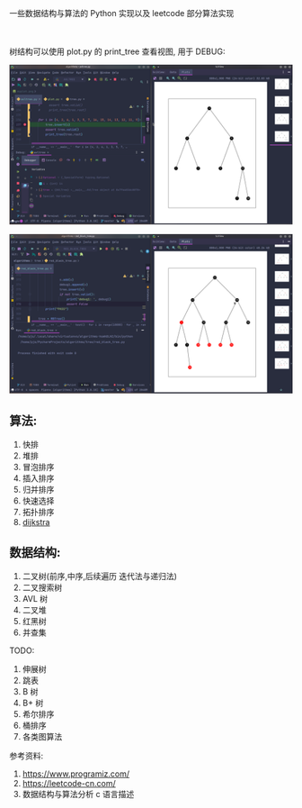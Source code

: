 一些数据结构与算法的 Python 实现以及 leetcode 部分算法实现


<br/>
<br/>
树结构可以使用 plot.py 的 print_tree 查看视图, 用于 DEBUG:

![pic](./pic/p.png)

![pic](./pic/rb.png)

## 算法:

1. 快排
2. 堆排
3. 冒泡排序
4. 插入排序
5. 归并排序
6. 快速选择
7. 拓扑排序
8. [dijkstra](./leetcode/problems/743.py)

## 数据结构:

1. 二叉树(前序,中序,后续遍历 迭代法与递归法)
2. 二叉搜索树
3. AVL 树
4. 二叉堆
5. 红黑树 
6. 并查集


TODO:

1. 伸展树
2. 跳表
3. B 树
4. B+ 树
5. 希尔排序
6. 桶排序
7. 各类图算法

参考资料:

1. https://www.programiz.com/
2. https://leetcode-cn.com/
3. 数据结构与算法分析 c 语言描述

